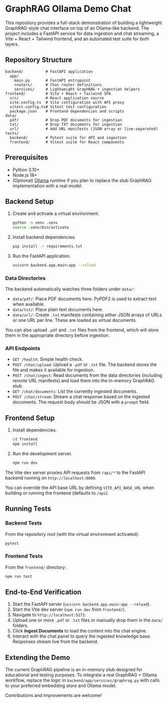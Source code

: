 # GraphRAG Ollama Demo Chat

This repository provides a full-stack demonstration of building a lightweight GraphRAG-style chat interface on top of an Ollama-like backend. The project includes a FastAPI service for data ingestion and chat streaming, a Vite + React + Tailwind frontend, and an automated test suite for both layers.

## Repository Structure

```
backend/          # FastAPI application
  app/
    main.py       # FastAPI entrypoint
    routers/      # Chat router definitions
    services/     # Lightweight GraphRAG + ingestion helpers
frontend/         # Vite + React + Tailwind SPA
  src/            # React application source
  vite.config.ts  # Vite configuration with API proxy
  vitest.config.ts# Vitest test configuration
  package.json    # Frontend dependencies and scripts
data/
  pdf/            # Drop PDF documents for ingestion
  txt/            # Drop TXT documents for ingestion
  url/            # Add URL manifests (JSON array or line-separated)
tests/
  backend/        # Pytest suite for API and ingestion
  frontend/       # Vitest suite for React components
```

## Prerequisites

- Python 3.10+
- Node.js 18+
- (Optional) [Ollama](https://ollama.ai/) runtime if you plan to replace the stub GraphRAG implementation with a real model.

## Backend Setup

1. Create and activate a virtual environment.

   ```bash
   python -m venv .venv
   source .venv/bin/activate
   ```

2. Install backend dependencies.

   ```bash
   pip install -r requirements.txt
   ```

3. Run the FastAPI application.

   ```bash
   uvicorn backend.app.main:app --reload
   ```

### Data Directories

The backend automatically watches three folders under `data/`:

- `data/pdf/`: Place PDF documents here. PyPDF2 is used to extract text when available.
- `data/txt/`: Place plain text documents here.
- `data/url/`: Create `.txt` manifests containing either JSON arrays of URLs or one URL per line. These are loaded as virtual documents.

You can also upload `.pdf` and `.txt` files from the frontend, which will store them in the appropriate directory before ingestion.

### API Endpoints

- `GET /health`: Simple health check.
- `POST /chat/upload`: Upload a `.pdf` or `.txt` file. The backend stores the file and makes it available for ingestion.
- `POST /chat/ingest`: Read documents from the data directories (including remote URL manifests) and load them into the in-memory GraphRAG stub.
- `GET /chat/documents`: List the currently ingested documents.
- `POST /chat/stream`: Stream a chat response based on the ingested documents. The request body should be JSON with a `prompt` field.

## Frontend Setup

1. Install dependencies.

   ```bash
   cd frontend
   npm install
   ```

2. Run the development server.

   ```bash
   npm run dev
   ```

The Vite dev server proxies API requests from `/api/*` to the FastAPI backend running on `http://localhost:8000`.

You can override the API base URL by defining `VITE_API_BASE_URL` when building or running the frontend (defaults to `/api`).

## Running Tests

### Backend Tests

From the repository root (with the virtual environment activated):

```bash
pytest
```

### Frontend Tests

From the `frontend/` directory:

```bash
npm run test
```

## End-to-End Verification

1. Start the FastAPI server (`uvicorn backend.app.main:app --reload`).
2. Start the Vite dev server (`npm run dev` from `frontend/`).
3. Navigate to `http://localhost:5173`.
4. Upload one or more `.pdf` or `.txt` files or manually drop them in the `data/` folders.
5. Click **Ingest Documents** to load the content into the chat engine.
6. Interact with the chat panel to query the ingested knowledge base. Responses stream live from the backend.

## Extending the Demo

The current GraphRAG pipeline is an in-memory stub designed for educational and testing purposes. To integrate a real GraphRAG + Ollama workflow, replace the logic in `backend/app/services/graphrag.py` with calls to your preferred embedding store and Ollama model.

Contributions and improvements are welcome!
